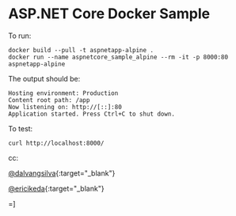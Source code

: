 # ASP.NET Core Docker Sample

To run:

```console
docker build --pull -t aspnetapp-alpine .
docker run --name aspnetcore_sample_alpine --rm -it -p 8000:80 aspnetapp-alpine
```

The output should be:

```console
Hosting environment: Production
Content root path: /app
Now listening on: http://[::]:80
Application started. Press Ctrl+C to shut down.
```
To test:

```console
curl http://localhost:8000/
```


cc:

[@dalvangsilva](http://github.com/dalvangsilva){:target="_blank"}

[@ericikeda](https://www.linkedin.com/in/eric-ikeda-324a791b/){:target="_blank"}

=]



